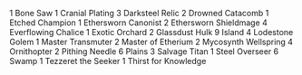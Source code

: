 1 Bone Saw
1 Cranial Plating
3 Darksteel Relic
2 Drowned Catacomb
1 Etched Champion
1 Ethersworn Canonist
2 Ethersworn Shieldmage
4 Everflowing Chalice
1 Exotic Orchard
2 Glassdust Hulk
9 Island
4 Lodestone Golem
1 Master Transmuter
2 Master of Etherium
2 Mycosynth Wellspring
4 Ornithopter
2 Pithing Needle
6 Plains
3 Salvage Titan
1 Steel Overseer
6 Swamp
1 Tezzeret the Seeker
1 Thirst for Knowledge



